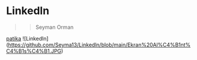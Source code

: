 # Linkedln

> >Seyman Orman

[patika](https://app.patika.dev/paths)
![Linkedln] (https://github.com/Seyma13/Linkedln/blob/main/Ekran%20Al%C4%B1nt%C4%B1s%C4%B1.JPG)

